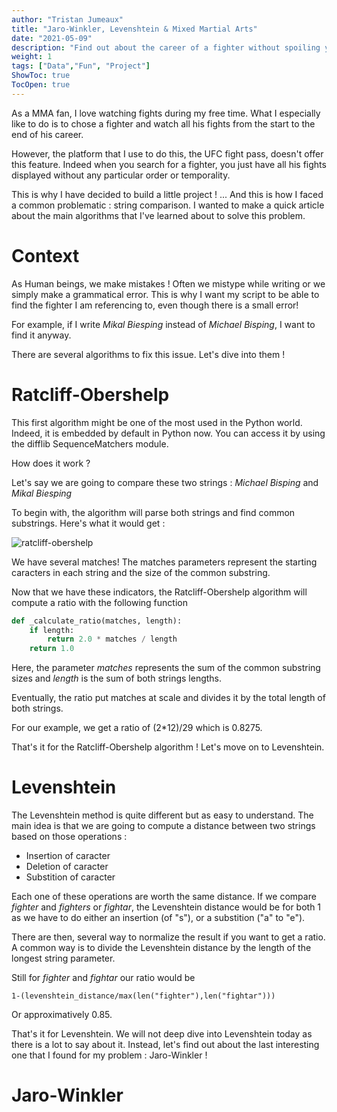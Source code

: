 ```yaml
---
author: "Tristan Jumeaux"
title: "Jaro-Winkler, Levenshtein & Mixed Martial Arts"
date: "2021-05-09"
description: "Find out about the career of a fighter without spoiling yourself the results !"
weight: 1
tags: ["Data","Fun", "Project"]
ShowToc: true
TocOpen: true
---
```


As a MMA fan, I love watching fights during my free time.
What I especially like to do is to chose a fighter and watch all his fights from the start to the end of his career.

However, the platform that I use to do this, the UFC fight pass, doesn't offer this feature. Indeed when you search for a fighter, you just have all his fights displayed without any particular order or temporality.

This is why I have decided to build a little project !
... And this is how I faced a common problematic : string comparison. 
I wanted to make a quick article about the main algorithms that I've learned about to solve this problem.

# Context 

As Human beings, we make mistakes ! Often we mistype while writing or we simply make a grammatical error.
This is why I want my script to be able to find the fighter I am referencing to, even though there is a small error!

For example, if I write _Mikal Biesping_ instead of _Michael Bisping_, I want to find it anyway.

There are several algorithms to fix this issue. Let's dive into them !

# Ratcliff-Obershelp

This first algorithm might be one of the most used in the Python world. 
Indeed, it is embedded by default in Python now. You can access it by using the difflib SequenceMatchers module.

How does it work ?

Let's say we are going to compare these two strings : _Michael Bisping_ and _Mikal Biesping_

To begin with, the algorithm will parse both strings and find common substrings.
Here's what it would get : 

![ratcliff-obershelp](/images/ratcliff.png)

We have several matches! The matches parameters represent the starting caracters in each string and the size of the common substring.

Now that we have these indicators, the Ratcliff-Obershelp algorithm will compute a ratio with the following function

```python
def _calculate_ratio(matches, length):
    if length:
        return 2.0 * matches / length
    return 1.0
```
Here, the parameter _matches_ represents the sum of the common substring sizes and _length_ is the sum of both strings lengths.

Eventually, the ratio put matches at scale and divides it by the total length of both strings.

For our example, we get a ratio of (2*12)/29 which is 0.8275.

That's it for the Ratcliff-Obershelp algorithm ! 
Let's move on to Levenshtein.

# Levenshtein

The Levenshtein method is quite different but as easy to understand.
The main idea is that we are going to compute a distance between two strings based on those operations : 

* Insertion of caracter
* Deletion of caracter
* Substition of caracter

Each one of these operations are worth the same distance.
If we compare _fighter_ and _fighters_ or _fightar_, the Levenshtein distance would be for both 1 as we have to do either an insertion (of "s"), or a substition ("a" to "e").

There are then, several way to normalize the result if you want to get a ratio.
A common way is to divide the Levenshtein distance by the length of the longest string parameter.

Still for _fighter_ and _fightar_ our ratio would be 

```
1-(levenshtein_distance/max(len("fighter"),len("fightar")))
```

Or approximatively 0.85.

That's it for Levenshtein. We will not deep dive into Levenshtein today as there is a lot to say about it.
Instead, let's find out about the last interesting one that I found for my problem : Jaro-Winkler !

# Jaro-Winkler






